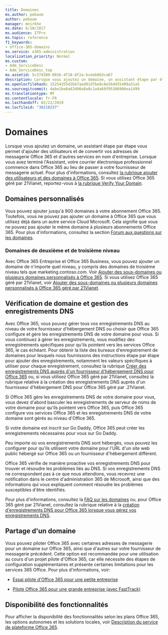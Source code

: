 ```yaml
---
title: Domaines
ms.author: pebaum
author: pebaum
manager: mnirkhe
ms.date: 6/10/2017
ms.audience: ITPro
ms.topic: reference
f1_keywords:
- office-365-domains
ms.service: o365-administration
localization_priority: Normal
ms.custom:
- Adm_ServiceDesc
- Adm_ServiceDesc_top
ms.assetid: 5c374309-8016-4f18-8f2a-bceeb863ca67
description: Lorsque vous ajoutez un domaine, un assistant étape par étape vous permet d'ajouter des utilisateurs et de convertir vos adresses de messagerie Office 365 et d'autres services en nom d'entreprise. Lorsque vous avez terminé l'Assistant, votre courrier électronique professionnel commence dans Office 365 au lieu de passer à votre fournisseur de messagerie actuel. Pour plus d'informations, consultez la rubrique ajouter des utilisateurs et des domaines à Office 365. Si vous utilisez Office 365 géré par 21Vianet, reportez-vous à la rubrique Verify Your Domain.
ms.openlocfilehash: 15254355d2bb7aed01d7be8c8e56d455409a51a5
ms.sourcegitcommit: 4abe1be8a63406e8a8c1a4a69f95386906ea1499
ms.translationtype: MT
ms.contentlocale: fr-FR
ms.lasthandoff: 02/22/2019
ms.locfileid: "30210237"
---
```

# <a name="domains"></a>Domaines

Lorsque vous ajoutez un domaine, un assistant étape par étape vous permet d'ajouter des utilisateurs et de convertir vos adresses de messagerie Office 365 et d'autres services en nom d'entreprise. Lorsque vous avez terminé l'Assistant, votre courrier électronique professionnel commence dans Office 365 au lieu de passer à votre fournisseur de messagerie actuel. Pour plus d'informations, consultez [la rubrique ajouter des utilisateurs et des domaines à Office 365](https://support.office.com/article/6383f56d-3d09-4dcb-9b41-b5f5a5efd611). Si vous utilisez Office 365 géré par 21Vianet, reportez-vous à [la rubrique Verify Your Domain](http://go.microsoft.com/fwlink/?LinkID=733344&amp;clcid=0x409).
  
## <a name="custom-domains"></a>Domaines personnalisés
<a name="BKMK_CustomDomains"> </a>

Vous pouvez ajouter jusqu'à 900 domaines à votre abonnement Office 365. Toutefois, vous ne pouvez pas ajouter un domaine à Office 365 que vous utilisez déjà dans un autre service Cloud Microsoft. Cela signifie que vous ne pouvez pas ajouter le même domaine à plusieurs abonnements Office 365. Pour plus d'informations, consultez la section [Forum aux questions sur les domaines](https://support.office.com/en-us/article/Domains-FAQ-1272bad0-4bd4-4796-8005-67d6fb3afc5a).
  
### <a name="second-and-third-level-domains"></a>Domaines de deuxième et de troisième niveau
<a name="BKMK_SecondAndThirdLevelDomains"> </a>

Avec Office 365 Entreprise et Office 365 Business, vous pouvez ajouter un domaine de n'importe quel niveau, y compris des domaines de troisième niveau tels que marketing.contoso.com. Voir [Ajouter des sous-domaines ou plusieurs domaines personnalisés à Office 365](http://go.microsoft.com/fwlink/?LinkID=733345&amp;clcid=0x409). Si vous utilisez Office 365 géré par 21Vianet, voir [Ajouter des sous-domaines ou plusieurs domaines personnalisés à Office 365 géré par 21Vianet](http://go.microsoft.com/fwlink/?LinkID=733346&amp;clcid=0x409).
  
## <a name="domain-verification-and-managing-dns-records"></a>Vérification de domaine et gestion des enregistrements DNS
<a name="BKMK_ManagingDNSRecords"> </a>

Avec Office 365, vous pouvez gérer tous vos enregistrements DNS au niveau de votre fournisseur d'hébergement DNS ou choisir que Office 365 configure et gère les enregistrements DNS de votre domaine pour vous. Si vous continuez à gérer les enregistrements, vous modifiez des enregistrements spécifiques pour qu'ils pointent vers les services Office 365, le cas échéant. Pour obtenir la liste des bureaux d'enregistrement de domaines pour lesquels nous fournissons des instructions étape par étape pour ajouter des enregistrements, notamment les valeurs spécifiques à utiliser pour chaque enregistrement, consultez la rubrique [Créer des enregistrements DNS auprès d'un fournisseur d'hébergement DNS pour Office 365](https://go.microsoft.com/fwlink/p/?LinkID=270173) ou, si vous utilisez Office 365 géré par 21Vianet, consultez la rubrique relative à la création des enregistrements DNS auprès d'un fournisseur d'hébergement DNS pour Office 365 géré par .21Vianet. 
  
Si Office 365 gère les enregistrements DNS de votre domaine pour vous, vous devez d'abord basculer les enregistrements de serveur de noms de votre domaine pour qu'ils pointent vers Office 365, puis Office 365 configure vos services Office 365 et les enregistrements DNS de votre domaine sont gérés au niveau d'Office 365.
  
Si votre domaine est inscrit sur Go Daddy, Office 365 peut créer les enregistrements nécessaires pour vous sur Go Daddy. 
  
Peu importe où vos enregistrements DNS sont hébergés, vous pouvez les configurer pour qu'ils utilisent votre domaine pour l'URL d'un site web public hébergé sur Office 365 ou un fournisseur d'hébergement différent. 
  
Office 365 vérifie de manière proactive vos enregistrements DNS pour trouver et résoudre les problèmes liés au DNS. Si vos enregistrements DNS ne correspondent pas à ce que nous attendions, vous recevrez une notification dans le centre d'administration 365 de Microsoft, ainsi que des informations qui vous expliquent comment résoudre les problèmes susceptibles d'être identifiés.
  
Pour plus d'informations, consultez la [FAQ sur les domaines](https://go.microsoft.com/fwlink/p/?LinkID=270144) ou, pour Office 365 géré par 21Vianet, consultez la rubrique relative à la [création d'enregistrements DNS pour Office 365 lorsque vous gérez vos enregistrements DNS](http://go.microsoft.com/fwlink/?LinkID=817326&amp;clcid=0x409).
  
## <a name="sharing-a-domain"></a>Partage d'un domaine
<a name="BKMK_ManagingDNSRecords"> </a>

Vous pouvez piloter Office 365 avec certaines adresses de messagerie pour un domaine sur Office 365, ainsi que d'autres sur votre fournisseur de messagerie précédent. Cette option est recommandée pour une utilisation au cours d'un projet pilote d'Office 365, car elle nécessite des étapes de configuration supplémentaires et présente certaines limitations pour les services 365 Office. Pour plus d'informations, voir:
  
- [Essai pilote d'Office 365 pour une petite entreprise](https://support.office.com/article/39cee536-6a03-40cf-b9c1-f301bb6001d7)
    
- [Pilote Office 365 pour une grande entreprise (avec FastTrack)](https://fasttrack.office.com/onboard)
    
## <a name="feature-availability"></a>Disponibilité des fonctionnalités
<a name="BKMK_ManagingDNSRecords"> </a>

Pour afficher la disponibilité des fonctionnalités selon les plans Office 365, les options autonomes et les solutions locales, voir [Description du service de plateforme Office 365](https://technet.microsoft.com/en-us/library/office-365-platform-service-description.aspx).
  

